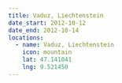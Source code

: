 ```yaml
---
title: Vaduz, Liechtenstein
date_start: 2012-10-12
date_end: 2012-10-14
locations:
  - name: Vaduz, Liechtenstein
    icon: mountain
    lat: 47.141041
    lng: 9.521450
---
```

